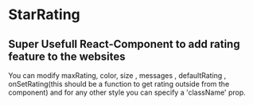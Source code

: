 # StarRating
## Super Usefull React-Component to add rating feature to the websites
You can modify maxRating, color, size , messages , defaultRating , onSetRating(this should be a function to get rating outside from the component) and for any other style you can specify a 'className' prop.
